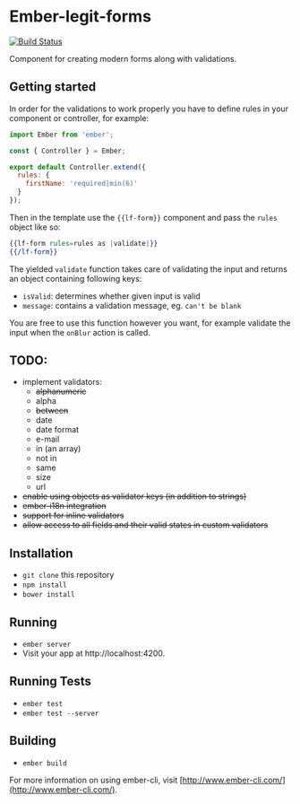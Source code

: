 # Ember-legit-forms

[![Build Status](https://travis-ci.org/jbandura/ember-legit-forms.svg?branch=master)](https://travis-ci.org/jbandura/ember-legit-forms)

Component for creating modern forms along with validations.

## Getting started

In order for the validations to work properly you have to define rules in your component or controller, for example:

```js
import Ember from 'ember';

const { Controller } = Ember;

export default Controller.extend({
  rules: {
    firstName: 'required|min(6)'
  }  
});
```

Then in the template use the `{{lf-form}}` component and pass the `rules` object like so:

```hbs
{{lf-form rules=rules as |validate|}}
{{/lf-form}}
```

The yielded `validate` function takes care of validating the input and returns an object containing following keys:

- `isValid`: determines whether given input is valid
- `message`: contains a validation message, eg. `can't be blank`

You are free to use this function however you want, for example validate the input when the `onBlur` action is called.

## TODO:

- implement validators:
  - ~~alphanumeric~~
  - alpha
  - ~~between~~
  - date
  - date format
  - e-mail
  - in (an array)
  - not in
  - same
  - size
  - url
- ~~enable using objects as validator keys (in addition to strings)~~
- ~~ember-i18n integration~~
- ~~support for inline validators~~
- ~~allow access to all fields and their valid states in custom validators~~

## Installation

* `git clone` this repository
* `npm install`
* `bower install`

## Running

* `ember server`
* Visit your app at http://localhost:4200.

## Running Tests

* `ember test`
* `ember test --server`

## Building

* `ember build`

For more information on using ember-cli, visit [http://www.ember-cli.com/](http://www.ember-cli.com/).
